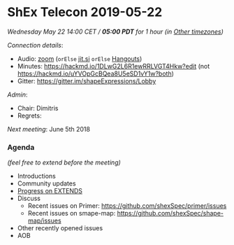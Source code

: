 # ShEx Telecon 2019-05-22

*Wednesday May 22 14:00 CET / __05:00 PDT__ for 1 hour (in [Other timezones](https://www.timeanddate.com/worldclock/fixedtime.html?msg=ShEx+CG&iso=20190522T14&p1=195&ah=1))*

*Connection details*:
* Audio: [zoom](https://zoom.us/j/441496948) (`orElse` [jit.si](https://meet.jit.si/ShEx) `orElse` [Hangouts](http://tinyurl.com/ShEx-hangouts))
* Minutes: https://hackmd.io/1DLwG2L6R1ewRRLVGT4Hkw?edit (not https://hackmd.io/uYVOpGcBQea8U5eSD1vY1w?both)
* Gitter: https://gitter.im/shapeExpressions/Lobby

*Admin*:
 * Chair: Dimitris
 * Regrets: 

*Next meeting*: June 5th 2018

### Agenda
*(feel free to extend before the meeting)*

* Introductions
* Community updates
* [Progress on EXTENDS](https://rawgit.com/shexSpec/primer/extends/index.html#extension)
* Discuss
  * Recent issues on Primer: https://github.com/shexSpec/primer/issues
  * Recent issues on smape-map: https://github.com/shexSpec/shape-map/issues
* Other recently opened issues
* AOB
